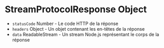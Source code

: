 # StreamProtocolResponse Object

* `statusCode` Number - Le code HTTP de la réponse
* `headers` Object - Un objet contenant les en-têtes de la réponse
* `data` ReadableStream - Un stream Node.js représentant le corps de la réponse